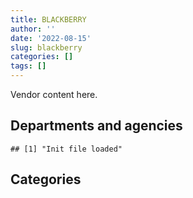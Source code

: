 ```yaml
---
title: BLACKBERRY
author: ''
date: '2022-08-15'
slug: blackberry
categories: []
tags: []
---
```


<script src="/rmarkdown-libs/htmlwidgets/htmlwidgets.js"></script>
<link href="/rmarkdown-libs/datatables-css/datatables-crosstalk.css" rel="stylesheet" />
<script src="/rmarkdown-libs/datatables-binding/datatables.js"></script>
<script src="/rmarkdown-libs/jquery/jquery-3.6.0.min.js"></script>
<link href="/rmarkdown-libs/dt-core-bootstrap/css/dataTables.bootstrap.min.css" rel="stylesheet" />
<link href="/rmarkdown-libs/dt-core-bootstrap/css/dataTables.bootstrap.extra.css" rel="stylesheet" />
<script src="/rmarkdown-libs/dt-core-bootstrap/js/jquery.dataTables.min.js"></script>
<script src="/rmarkdown-libs/dt-core-bootstrap/js/dataTables.bootstrap.min.js"></script>
<link href="/rmarkdown-libs/crosstalk/css/crosstalk.min.css" rel="stylesheet" />
<script src="/rmarkdown-libs/crosstalk/js/crosstalk.min.js"></script>
<script src="/rmarkdown-libs/htmlwidgets/htmlwidgets.js"></script>
<link href="/rmarkdown-libs/datatables-css/datatables-crosstalk.css" rel="stylesheet" />
<script src="/rmarkdown-libs/datatables-binding/datatables.js"></script>
<script src="/rmarkdown-libs/jquery/jquery-3.6.0.min.js"></script>
<link href="/rmarkdown-libs/dt-core-bootstrap/css/dataTables.bootstrap.min.css" rel="stylesheet" />
<link href="/rmarkdown-libs/dt-core-bootstrap/css/dataTables.bootstrap.extra.css" rel="stylesheet" />
<script src="/rmarkdown-libs/dt-core-bootstrap/js/jquery.dataTables.min.js"></script>
<script src="/rmarkdown-libs/dt-core-bootstrap/js/dataTables.bootstrap.min.js"></script>
<link href="/rmarkdown-libs/crosstalk/css/crosstalk.min.css" rel="stylesheet" />
<script src="/rmarkdown-libs/crosstalk/js/crosstalk.min.js"></script>

Vendor content here.

## Departments and agencies

    ## [1] "Init file loaded"

<div id="htmlwidget-1" style="width:100%;height:auto;" class="datatables html-widget"></div>
<script type="application/json" data-for="htmlwidget-1">{"x":{"style":"bootstrap","filter":"none","vertical":false,"data":[["<a href=\"/departments/atssc-scdata/\">Administrative Tribunals Support Service of Canada | Service canadien d'appui aux tribunaux administratifs<\/a>","<a href=\"/departments/cas-satj/\">Courts Administration Service | Service administratif des tribunaux judiciaires<\/a>","<a href=\"/departments/cer-rec/\">Canada Energy Regulator | La Régie de l’énergie du Canada<\/a>","<a href=\"/departments/cgc-ccg/\">Canadian Grain Commission | Commission canadienne des grains<\/a>","<a href=\"/departments/chrc-ccdp/\">Canadian Human Rights Commission | Commission canadienne des droits de la personne<\/a>","<a href=\"/departments/cihr-irsc/\">Canadian Institutes of Health Research | Instituts de recherche en santé du Canada<\/a>","<a href=\"/departments/cpc-cpp/\">Civilian Review and Complaints Commission for the RCMP | Commission civile d'examen et de traitement des plaintes relatives à la Gendarmerie royale du Canada<\/a>","<a href=\"/departments/crtc/\">Canadian Radio-television and Telecommunications Commission | Conseil de la radiodiffusion et des télécommunications canadiennes<\/a>","<a href=\"/departments/cta-otc/\">Canadian Transportation Agency | Office des transports du Canada<\/a>","<a href=\"/departments/dfatd-maecd/\">Global Affairs Canada | Affaires mondiales Canada<\/a>","<a href=\"/departments/dnd-mdn/\">National Defence | Défense nationale<\/a>","<a href=\"/departments/elections/\">Elections Canada | Élections Canada<\/a>","<a href=\"/departments/fcac-acfc/\">Financial Consumer Agency of Canada | Agence de la consommation en matière financière du Canada<\/a>","<a href=\"/departments/ic/\">Innovation, Science and Economic Development Canada | Innovation, Sciences et Développement économique Canada<\/a>","<a href=\"/departments/nserc-crsng/\">Natural Sciences and Engineering Research Council of Canada | Conseil de recherches en sciences naturelles et en génie du Canada<\/a>","<a href=\"/departments/oag-bvg/\">Office of the Auditor General of Canada | Bureau du vérificateur général du Canada<\/a>","<a href=\"/departments/ocol-clo/\">Office of the Commissioner of Official Languages | Commissariat aux langues officielles<\/a>","<a href=\"/departments/osfi-bsif/\">Office of the Superintendent of Financial Institutions Canada | Bureau du surintendant des institutions financières Canada<\/a>","<a href=\"/departments/osgg-bsgg/\">Office of the Secretary to the Governor General | Bureau du secrétaire du gouverneur général<\/a>","<a href=\"/departments/pwgsc-tpsgc/\">Public Services and Procurement Canada | Services publics et Approvisionnement Canada<\/a>","<a href=\"/departments/rcmp-grc/\">Royal Canadian Mounted Police | Gendarmerie royale du Canada<\/a>","<a href=\"/departments/ssc-spc/\">Shared Services Canada | Services partagés Canada<\/a>","<a href=\"/departments/tsb-bst/\">Transportation Safety Board of Canada | Bureau de la sécurité des transports du Canada<\/a>","<a href=\"/departments/wage/\">Department for Women and Gender Equality | Ministère des Femmes et de l’Égalité des genres<\/a>"],[null,"$   24,998.00","$   19,952.26",null,null,"$    1,912.19",null,null,null,null,null,null,"$   19,520.30","$      451.92","$    1,550.52",null,null,"$   14,947.01","$    4,745.85",null,null,"$4,638,623.70",null,null],[null,"$   17,558.00","$   22,122.42",null,null,"$   11,012.81",null,null,null,"$   28,614.58","$   32,205.69","$   40,079.74",null,"$   18,030.19","$   33,596.51",null,null,"$   24,224.83","$    6,725.91","$    5,426.05",null,"$2,805,409.13",null,null],[null,"$   93,564.00","$   17,070.69","$    5,126.66",null,null,null,"$   40,620.21",null,null,"$   51,011.15","$   68,972.17","$   10,477.54","$   18,631.49","$  154,002.95","$  113,978.60","$    1,181.17","$   32,093.13","$   15,153.30","$   19,024.66",null,"$4,666,255.82",null,"$   34,174.62"],["$    2,034.21","$   11,203.54","$    3,414.14","$   43,450.52","$   22,090.98","$    9,657.79","$   17,900.69","$   41,436.57","$   14,753.62",null,"$  207,626.10","$   88,596.40",null,"$      127.04","$   46,602.06","$  194,497.86","$   73,246.74","$  151,813.40","$    3,030.66",null,"$   15,820.00","$7,240,080.99","$   14,394.81","$   47,196.93"]],"container":"<table class=\"table table-striped table-hover row-border order-column display\">\n  <thead>\n    <tr>\n      <th>Department<\/th>\n      <th>2017-2018<\/th>\n      <th>2018-2019<\/th>\n      <th>2019-2020<\/th>\n      <th>2020-2021<\/th>\n    <\/tr>\n  <\/thead>\n<\/table>","options":{"order":[[4,"desc"]],"pageLength":10,"autoWidth":true,"columnDefs":[],"orderClasses":false}},"evals":[],"jsHooks":[]}</script>

## Categories

<div id="htmlwidget-2" style="width:100%;height:auto;" class="datatables html-widget"></div>
<script type="application/json" data-for="htmlwidget-2">{"x":{"style":"bootstrap","filter":"none","vertical":false,"data":[["<a href=\"/categories/11_defence/\">11_defence<\/a>","<a href=\"/categories/2_professional_services/\">2_professional_services<\/a>","<a href=\"/categories/3_information_technology/\">3_information_technology<\/a>"],[null,null,"$4,726,701.75"],["$   32,205.69","$    5,426.05","$3,007,374.11"],["$   51,011.15","$   19,024.66","$5,271,302.35"],["$  207,626.10","$   15,820.00","$8,025,528.95"]],"container":"<table class=\"table table-striped table-hover row-border order-column display\">\n  <thead>\n    <tr>\n      <th>Category<\/th>\n      <th>2017-2018<\/th>\n      <th>2018-2019<\/th>\n      <th>2019-2020<\/th>\n      <th>2020-2021<\/th>\n    <\/tr>\n  <\/thead>\n<\/table>","options":{"order":[[4,"desc"]],"pageLength":20,"autoWidth":true,"columnDefs":[],"orderClasses":false,"lengthMenu":[10,20,25,50,100]}},"evals":[],"jsHooks":[]}</script>
